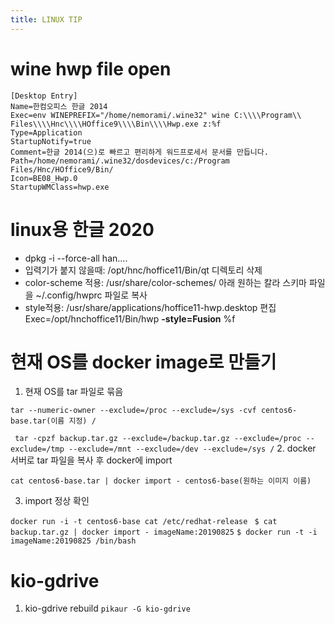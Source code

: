 ```yaml
---
title: LINUX TIP
---
```


# wine hwp file open
```
[Desktop Entry]
Name=한컴오피스 한글 2014
Exec=env WINEPREFIX="/home/nemorami/.wine32" wine C:\\\\Program\\ Files\\\\Hnc\\\\HOffice9\\\\Bin\\\\Hwp.exe z:%f
Type=Application
StartupNotify=true
Comment=한글 2014(으)로 빠르고 편리하게 워드프로세서 문서를 만듭니다.
Path=/home/nemorami/.wine32/dosdevices/c:/Program Files/Hnc/HOffice9/Bin/
Icon=BE08_Hwp.0
StartupWMClass=hwp.exe
```
# linux용 한글 2020
- dpkg -i --force-all han....
- 입력기가 붙지 않을때: /opt/hnc/hoffice11/Bin/qt 디렉토리 삭제
- color-scheme 적용: /usr/share/color-schemes/ 아래 원하는 칼라 스키마 파일을 ~/.config/hwprc 파일로 복사
- style적용: /usr/share/applications/hoffice11-hwp.desktop 편집
  Exec=/opt/hnchoffice11/Bin/hwp **-style=Fusion** %f
  
# 현재 OS를 docker image로 만들기  
1. 현재 OS를 tar 파일로 묶음

 `tar --numeric-owner --exclude=/proc --exclude=/sys -cvf centos6-base.tar(이름 지정) / `
 
` tar -cpzf backup.tar.gz --exclude=/backup.tar.gz --exclude=/proc --exclude=/tmp --exclude=/mnt --exclude=/dev --exclude=/sys /`
2. docker 서버로 tar 파일을 복사 후 docker에 import 

 `cat centos6-base.tar | docker import - centos6-base(원하는 이미지 이름)`

3. import 정상 확인

 `docker run -i -t centos6-base cat /etc/redhat-release `
 `$ cat backup.tar.gz | docker import - imageName:20190825`
`$ docker run -t -i imageName:20190825 /bin/bash`

# kio-gdrive
1. kio-gdrive rebuild
`pikaur -G kio-gdrive`
